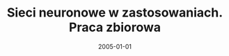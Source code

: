 ---
# Documentation: https://wowchemy.com/docs/managing-content/

title: Sieci neuronowe w zastosowaniach. Praca zbiorowa
subtitle: ''
summary: ''
authors:
- markowska-kaczmar
- kwasnicka
tags: []
categories: []
date: '2005-01-01'
lastmod: 2022-10-07T04:55:57Z
featured: false
draft: false

# Featured image
# To use, add an image named `featured.jpg/png` to your page's folder.
# Focal points: Smart, Center, TopLeft, Top, TopRight, Left, Right, BottomLeft, Bottom, BottomRight.
image:
  caption: ''
  focal_point: ''
  preview_only: false

# Projects (optional).
#   Associate this post with one or more of your projects.
#   Simply enter your project's folder or file name without extension.
#   E.g. `projects = ["internal-project"]` references `content/project/deep-learning/index.md`.
#   Otherwise, set `projects = []`.
projects: []
publishDate: '2022-10-07T04:55:56.525498Z'
publication_types:
- '5'
abstract: ''
publication: '*Oficyna Wydaw. PWroc.*'
---